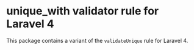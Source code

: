 # unique_with validator rule for Laravel 4

This package contains a variant of the `validateUnique` rule for Laravel 4.

